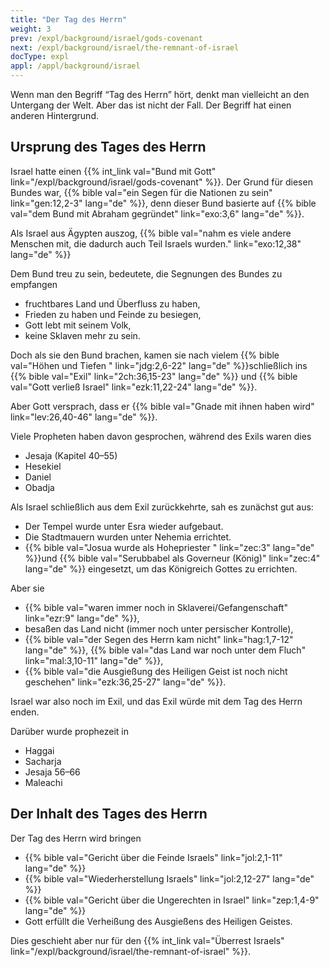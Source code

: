 ```yaml
---
title: "Der Tag des Herrn"
weight: 3
prev: /expl/background/israel/gods-covenant
next: /expl/background/israel/the-remnant-of-israel
docType: expl
appl: /appl/background/israel
---
```


Wenn man den Begriff “Tag des Herrn” hört, denkt man vielleicht an den Untergang der Welt. Aber das ist nicht der Fall. Der Begriff hat einen anderen Hintergrund.

## Ursprung des Tages des Herrn

<a name="4fec"></a>
Israel hatte einen {{% int_link val="Bund mit Gott" link="/expl/background/israel/gods-covenant" %}}. Der Grund für diesen Bundes war, {{% bible val="ein Segen für die Nationen zu sein" link="gen:12,2-3" lang="de" %}}, denn dieser Bund basierte auf {{% bible val="dem Bund mit Abraham gegründet" link="exo:3,6" lang="de" %}}.

Als Israel aus Ägypten auszog, {{% bible val="nahm es viele andere Menschen mit, die dadurch auch Teil Israels wurden." link="exo:12,38" lang="de" %}}

Dem Bund treu zu sein, bedeutete, die Segnungen des Bundes zu empfangen

- fruchtbares Land und Überfluss zu haben,
- Frieden zu haben und Feinde zu besiegen,
- Gott lebt mit seinem Volk,
- keine Sklaven mehr zu sein.

Doch als sie den Bund brachen, kamen sie nach vielem {{% bible val="Höhen und Tiefen " link="jdg:2,6-22" lang="de" %}}schließlich ins {{% bible val="Exil" link="2ch:36,15-23" lang="de" %}} und {{% bible val="Gott verließ Israel" link="ezk:11,22-24" lang="de" %}}.

Aber Gott versprach, dass er {{% bible val="Gnade mit ihnen haben wird" link="lev:26,40-46" lang="de" %}}.

Viele Propheten haben davon gesprochen, während des Exils waren dies

- Jesaja (Kapitel 40–55)
- Hesekiel
- Daniel
- Obadja

Als Israel schließlich aus dem Exil zurückkehrte, sah es zunächst gut aus:

- Der Tempel wurde unter Esra wieder aufgebaut.
- Die Stadtmauern wurden unter Nehemia errichtet.
- {{% bible val="Josua wurde als Hohepriester " link="zec:3" lang="de" %}}und {{% bible val="Serubbabel als Governeur (König)" link="zec:4" lang="de" %}} eingesetzt, um das Königreich Gottes zu errichten.

Aber sie

- {{% bible val="waren immer noch in Sklaverei/Gefangenschaft" link="ezr:9" lang="de" %}},
- besaßen das Land nicht (immer noch unter persischer Kontrolle),
- {{% bible val="der Segen des Herrn kam nicht" link="hag:1,7-12" lang="de" %}}, {{% bible val="das Land war noch unter dem Fluch" link="mal:3,10-11" lang="de" %}},
- {{% bible val="die Ausgießung des Heiligen Geist ist noch nicht geschehen" link="ezk:36,25-27" lang="de" %}}.

Israel war also noch im Exil, und das Exil würde mit dem Tag des Herrn enden.

Darüber wurde prophezeit in

- Haggai
- Sacharja
- Jesaja 56–66
- Maleachi

## Der Inhalt des Tages des Herrn

<a name="af7c"></a>
Der Tag des Herrn wird bringen

- {{% bible val="Gericht über die Feinde Israels" link="jol:2,1-11" lang="de" %}}
- {{% bible val="Wiederherstellung Israels" link="jol:2,12-27" lang="de" %}}
- {{% bible val="Gericht über die Ungerechten in Israel" link="zep:1,4-9" lang="de" %}}
- Gott erfüllt die Verheißung des Ausgießens des Heiligen Geistes.

Dies geschieht aber nur für den {{% int_link val="Überrest Israels" link="/expl/background/israel/the-remnant-of-israel" %}}.

